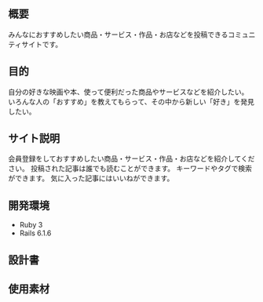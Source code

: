 ## 概要
みんなにおすすめしたい商品・サービス・作品・お店などを投稿できるコミュニティサイトです。

## 目的
自分の好きな映画や本、使って便利だった商品やサービスなどを紹介したい。
いろんな人の「おすすめ」を教えてもらって、その中から新しい「好き」を発見したい。

## サイト説明
会員登録をしておすすめしたい商品・サービス・作品・お店などを紹介してください。
投稿された記事は誰でも読むことができます。
キーワードやタグで検索ができます。
気に入った記事にはいいねができます。

## 開発環境
- Ruby 3
- Rails 6.1.6

## 設計書


## 使用素材
